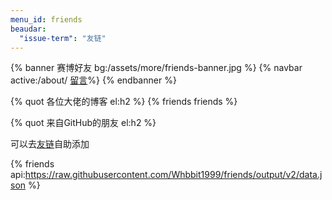 ```yaml
---
menu_id: friends
beaudar:
  "issue-term": "友链"
---
```


{% banner 赛博好友 bg:/assets/more/friends-banner.jpg %}
{% navbar active:/about/ [留言](#comments)%}
{% endbanner %}

{% quot 各位大佬的博客 el:h2 %}
{% friends friends %}

{% quot 来自GitHub的朋友 el:h2 %}

可以去[友链](https://github.com/Whbbit1999/wxw-blog-friends/issues/new/choose)自助添加

{% friends api:https://raw.githubusercontent.com/Whbbit1999/friends/output/v2/data.json %}

